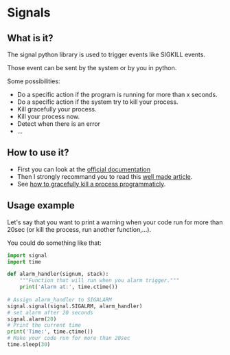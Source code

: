 # Signals

## What is it?
The signal python library is used to trigger events like SIGKILL events.

Those event can be sent by the system or by you in python.

Some possibilities:
* Do a specific action if the program is running for more than x seconds.
* Do a specific action if the system try to kill your process.
* Kill gracefully your process.
* Kill your process now.
* Detect when there is an error
* ...

## How to use it?
* First you can look at the [official documentation](https://docs.python.org/3/library/signal.html)
* Then I strongly recommand you to read this [well made article](https://www.journaldev.com/16039/python-signal-processing).
* See [how to gracefully kill a process programmaticly](https://stackoverflow.com/questions/1112343/how-do-i-capture-sigint-in-python).

## Usage example
Let's say that you want to print a warning when your code run for more than 20sec (or kill the process, run another function,...).

You could do something like that:

```python
import signal  
import time  

def alarm_handler(signum, stack):
    """Function that will run when you alarm trigger."""  
    print('Alarm at:', time.ctime())  
  
# Assign alarm_handler to SIGALARM  
signal.signal(signal.SIGALRM, alarm_handler)
# set alarm after 20 seconds
signal.alarm(20)
# Print the current time
print('Time:', time.ctime())  
# Make your code run for more than 20sec
time.sleep(30) 
```
